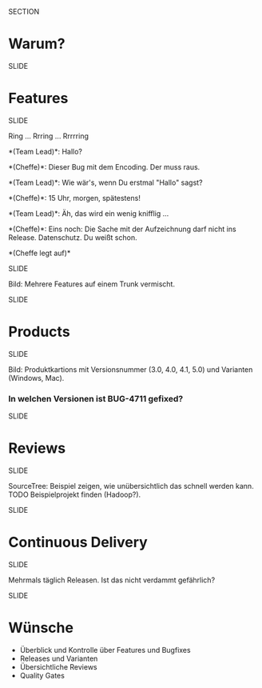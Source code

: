 SECTION


Warum?
======


SLIDE


Features
========


SLIDE

<p class="fragment fade-out">Ring ... Rrring ... Rrrrring</p>

<p class="fragment"> *(Team Lead)*: Hallo? </p>
<p class="fragment"> *(Cheffe)*: Dieser Bug mit dem Encoding. Der muss raus.</p>
<p class="fragment"> *(Team Lead)*: Wie wär's, wenn Du erstmal "Hallo" sagst?</p>
<p class="fragment"> *(Cheffe)*: 15 Uhr, morgen, spätestens!</p>
<p class="fragment"> *(Team Lead)*: Äh, das wird ein wenig knifflig ...</p>
<p class="fragment"> *(Cheffe)*: Eins noch: Die Sache mit der Aufzeichnung darf nicht ins Release. Datenschutz. Du weißt schon.</p>
<p class="fragment"> *(Cheffe legt auf)*</p>

SLIDE


Bild: Mehrere Features auf einem Trunk vermischt.


SLIDE


Products
========


SLIDE


Bild: Produktkartions mit Versionsnummer (3.0, 4.0, 4.1, 5.0) und Varianten (Windows, Mac).

### In welchen Versionen ist BUG-4711 gefixed?


SLIDE


Reviews
=======


SLIDE


SourceTree: Beispiel zeigen, wie unübersichtlich das schnell werden kann. TODO Beispielprojekt finden (Hadoop?).

SLIDE


Continuous Delivery
===================

SLIDE

Mehrmals täglich Releasen. Ist das nicht verdammt gefährlich?


SLIDE


Wünsche
=======


 * Überblick und Kontrolle über Features und Bugfixes
 * Releases und Varianten
 * Übersichtliche Reviews
 * Quality Gates
